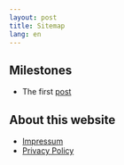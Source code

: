 ```yaml
---
layout: post
title: Sitemap
lang: en
---
```

## Milestones
- The first [post](/meta/news/2019/09/03/Hello-World.html)

## About this website
- [Impressum](/impressum)
- [Privacy Policy](/privacy)
